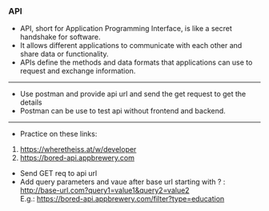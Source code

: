 
### API

- API, short for Application Programming Interface, is like a secret handshake for software.
- It allows different applications to communicate with each other and share data or functionality.
- APIs define the methods and data formats that applications can use to request and exchange information.

---

- Use postman and provide api url and send the get request to get the details
- Postman can be use to test api without frontend and backend.

---

- Practice on these links:
1. https://wheretheiss.at/w/developer
2. https://bored-api.appbrewery.com

- Send GET req to api url
- Add query parameters and vaue after base url starting with ? : http://base-url.com?query1=value1&query2=value2 <br>
  E.g.: https://bored-api.appbrewery.com/filter?type=education




